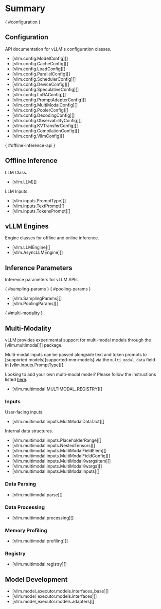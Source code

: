 # Summary

[](){ #configuration }

## Configuration

API documentation for vLLM's configuration classes.

- [vllm.config.ModelConfig][]
- [vllm.config.CacheConfig][]
- [vllm.config.LoadConfig][]
- [vllm.config.ParallelConfig][]
- [vllm.config.SchedulerConfig][]
- [vllm.config.DeviceConfig][]
- [vllm.config.SpeculativeConfig][]
- [vllm.config.LoRAConfig][]
- [vllm.config.PromptAdapterConfig][]
- [vllm.config.MultiModalConfig][]
- [vllm.config.PoolerConfig][]
- [vllm.config.DecodingConfig][]
- [vllm.config.ObservabilityConfig][]
- [vllm.config.KVTransferConfig][]
- [vllm.config.CompilationConfig][]
- [vllm.config.VllmConfig][]

[](){ #offline-inference-api }

## Offline Inference

LLM Class.

- [vllm.LLM][]

LLM Inputs.

- [vllm.inputs.PromptType][]
- [vllm.inputs.TextPrompt][]
- [vllm.inputs.TokensPrompt][]

## vLLM Engines

Engine classes for offline and online inference.

- [vllm.LLMEngine][]
- [vllm.AsyncLLMEngine][]

## Inference Parameters

Inference parameters for vLLM APIs.

[](){ #sampling-params }
[](){ #pooling-params }

- [vllm.SamplingParams][]
- [vllm.PoolingParams][]

[](){ #multi-modality }

## Multi-Modality

vLLM provides experimental support for multi-modal models through the [vllm.multimodal][] package.

Multi-modal inputs can be passed alongside text and token prompts to [supported models][supported-mm-models]
via the `multi_modal_data` field in [vllm.inputs.PromptType][].

Looking to add your own multi-modal model? Please follow the instructions listed [here](../contributing/model/multimodal.md).

- [vllm.multimodal.MULTIMODAL_REGISTRY][]

### Inputs

User-facing inputs.

- [vllm.multimodal.inputs.MultiModalDataDict][]

Internal data structures.

- [vllm.multimodal.inputs.PlaceholderRange][]
- [vllm.multimodal.inputs.NestedTensors][]
- [vllm.multimodal.inputs.MultiModalFieldElem][]
- [vllm.multimodal.inputs.MultiModalFieldConfig][]
- [vllm.multimodal.inputs.MultiModalKwargsItem][]
- [vllm.multimodal.inputs.MultiModalKwargs][]
- [vllm.multimodal.inputs.MultiModalInputs][]

### Data Parsing

- [vllm.multimodal.parse][]

### Data Processing

- [vllm.multimodal.processing][]

### Memory Profiling

- [vllm.multimodal.profiling][]

### Registry

- [vllm.multimodal.registry][]

## Model Development

- [vllm.model_executor.models.interfaces_base][]
- [vllm.model_executor.models.interfaces][]
- [vllm.model_executor.models.adapters][]
